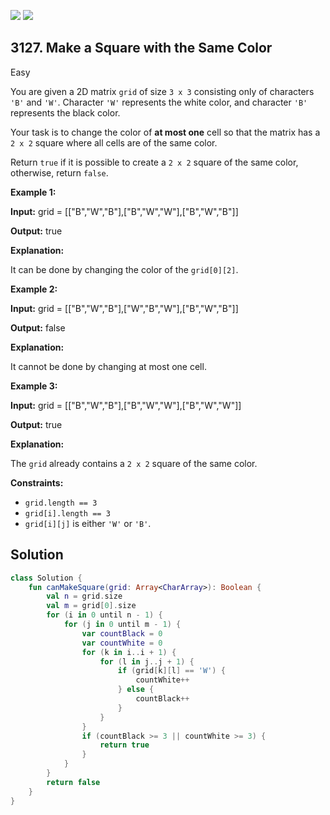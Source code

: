 [![](https://img.shields.io/github/stars/javadev/LeetCode-in-Kotlin?label=Stars&style=flat-square)](https://github.com/javadev/LeetCode-in-Kotlin)
[![](https://img.shields.io/github/forks/javadev/LeetCode-in-Kotlin?label=Fork%20me%20on%20GitHub%20&style=flat-square)](https://github.com/javadev/LeetCode-in-Kotlin/fork)

## 3127\. Make a Square with the Same Color

Easy

You are given a 2D matrix `grid` of size `3 x 3` consisting only of characters `'B'` and `'W'`. Character `'W'` represents the white color, and character `'B'` represents the black color.

Your task is to change the color of **at most one** cell so that the matrix has a `2 x 2` square where all cells are of the same color.

Return `true` if it is possible to create a `2 x 2` square of the same color, otherwise, return `false`.

**Example 1:**

**Input:** grid = \[\["B","W","B"],["B","W","W"],["B","W","B"]]

**Output:** true

**Explanation:**

It can be done by changing the color of the `grid[0][2]`.

**Example 2:**

**Input:** grid = \[\["B","W","B"],["W","B","W"],["B","W","B"]]

**Output:** false

**Explanation:**

It cannot be done by changing at most one cell.

**Example 3:**

**Input:** grid = \[\["B","W","B"],["B","W","W"],["B","W","W"]]

**Output:** true

**Explanation:**

The `grid` already contains a `2 x 2` square of the same color.

**Constraints:**

*   `grid.length == 3`
*   `grid[i].length == 3`
*   `grid[i][j]` is either `'W'` or `'B'`.

## Solution

```kotlin
class Solution {
    fun canMakeSquare(grid: Array<CharArray>): Boolean {
        val n = grid.size
        val m = grid[0].size
        for (i in 0 until n - 1) {
            for (j in 0 until m - 1) {
                var countBlack = 0
                var countWhite = 0
                for (k in i..i + 1) {
                    for (l in j..j + 1) {
                        if (grid[k][l] == 'W') {
                            countWhite++
                        } else {
                            countBlack++
                        }
                    }
                }
                if (countBlack >= 3 || countWhite >= 3) {
                    return true
                }
            }
        }
        return false
    }
}
```